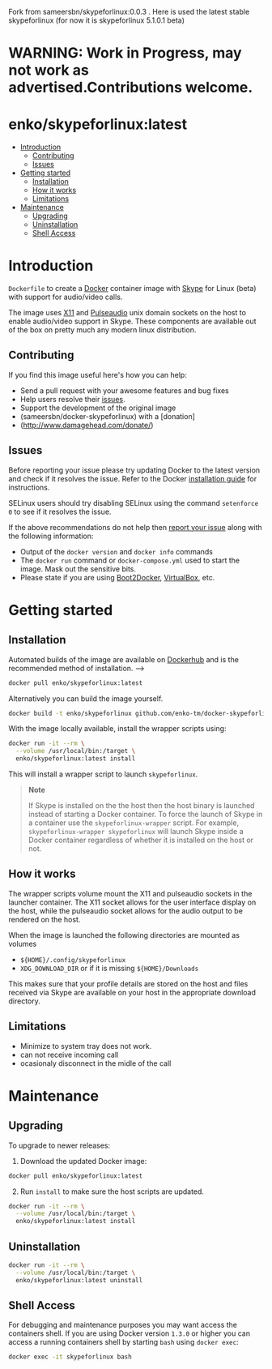 
Fork from sameersbn/skypeforlinux:0.0.3 . 
Here is  used the  latest stable skypeforlinux 
(for now  it is  skypeforlinux 5.1.0.1 beta)

# WARNING: Work in Progress, may not work as advertised.Contributions welcome.

# enko/skypeforlinux:latest

- [Introduction](#introduction)
  - [Contributing](#contributing)
  - [Issues](#issues)
- [Getting started](#getting-started)
  - [Installation](#installation)
  - [How it works](#how-it-works)
  - [Limitations](#limitations)
- [Maintenance](#maintenance)
  - [Upgrading](#upgrading)
  - [Uninstallation](#uninstallation)
  - [Shell Access](#shell-access)

# Introduction

`Dockerfile` to create a [Docker](https://www.docker.com/) container image with [Skype](http://www.skype.com) for Linux (beta) with support for audio/video calls.

The image uses [X11](http://www.x.org) and [Pulseaudio](http://www.freedesktop.org/wiki/Software/PulseAudio/) unix domain sockets on the host to enable audio/video support in Skype. These components are available out of the box on pretty much any modern linux distribution.

## Contributing

If you find this image useful here's how you can help:

- Send a pull request with your awesome features and bug fixes
- Help users resolve their [issues](https://github.com/enko-tm/docker-skypeforlinux/issues?q=is%3Aopen+is%3Aissue).
- Support the development of the original image 
- (sameersbn/docker-skypeforlinux) with a [donation]
- (http://www.damagehead.com/donate/)

## Issues

Before reporting your issue please try updating Docker to the latest version and check if it resolves the issue. Refer to the Docker [installation guide](https://docs.docker.com/installation) for instructions.

SELinux users should try disabling SELinux using the command `setenforce 0` to see if it resolves the issue.

If the above recommendations do not help then [report your issue](https://github.com/enko-tm/docker-skypeforlinux/issues/new) along with the following information:

- Output of the `docker version` and `docker info` commands
- The `docker run` command or `docker-compose.yml` used to start the image. Mask out the sensitive bits.
- Please state if you are using [Boot2Docker](http://www.boot2docker.io), [VirtualBox](https://www.virtualbox.org), etc.

# Getting started

## Installation

Automated builds of the image are available on [Dockerhub](https://hub.docker.com/r/enko/skypeforlinux) and is the recommended method of installation. -->

```bash
docker pull enko/skypeforlinux:latest
```

Alternatively you can build the image yourself. 

```bash
docker build -t enko/skypeforlinux github.com/enko-tm/docker-skypeforlinux
```

With the image locally available, install the wrapper scripts using:

```bash
docker run -it --rm \
  --volume /usr/local/bin:/target \
  enko/skypeforlinux:latest install
```

This will install a wrapper script to launch `skypeforlinux`.

> **Note**
>
> If Skype is installed on the the host then the host binary is launched instead of starting a Docker container. To force the launch of Skype in a container use the `skypeforlinux-wrapper` script. For example, `skypeforlinux-wrapper skypeforlinux` will launch Skype inside a Docker container regardless of whether it is installed on the host or not.

## How it works

The wrapper scripts volume mount the X11 and pulseaudio sockets in the launcher container. The X11 socket allows for the user interface display on the host, while the pulseaudio socket allows for the audio output to be rendered on the host.

When the image is launched the following directories are mounted as volumes

 - `${HOME}/.config/skypeforlinux`
 - `XDG_DOWNLOAD_DIR` or if it is missing `${HOME}/Downloads`

This makes sure that your profile details are stored on the host and files received via Skype are available on your host in the appropriate download directory.

## Limitations

- Minimize to system tray does not work.
- can not  receive incoming call 
- ocasionaly disconnect in the midle of  the  call

# Maintenance

## Upgrading

To upgrade to newer releases:

  1. Download the updated Docker image:

  ```bash
  docker pull enko/skypeforlinux:latest
  ```

  2. Run `install` to make sure the host scripts are updated.

  ```bash
  docker run -it --rm \
    --volume /usr/local/bin:/target \
    enko/skypeforlinux:latest install
  ```

## Uninstallation

```bash
docker run -it --rm \
  --volume /usr/local/bin:/target \
  enko/skypeforlinux:latest uninstall
```

## Shell Access

For debugging and maintenance purposes you may want access the containers shell. If you are using Docker version `1.3.0` or higher you can access a running containers shell by starting `bash` using `docker exec`:

```bash
docker exec -it skypeforlinux bash
```
